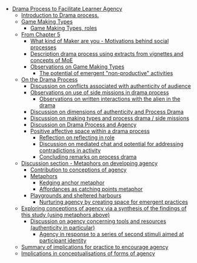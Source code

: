 -   [Drama Process to Facilitate Learner
    Agency](#drama-process-to-facilitate-learner-agency)
    -   [Introduction to Drama
        process.](#introduction-to-drama-process.)
    -   [Game Making Types](#game-making-types)
        -   [Game Making Types, roles](#game-making-types-roles)
    -   [From Chapter 5](#from-chapter-5)
        -   [What kind of Maker are you - Motivations behind social
            processes](#what-kind-of-maker-are-you---motivations-behind-social-processes)
        -   [Description drama process using extracts from vignettes and
            concepts of
            MoE](#description-drama-process-using-extracts-from-vignettes-and-concepts-of-moe)
        -   [Observations on Game Making
            Types](#observations-on-game-making-types)
            -   [The potential of emergent "non-productive"
                activities](#the-potential-of-emergent-non-productive-activities)
    -   [On the Drama Process](#on-the-drama-process)
        -   [Discussion on conflicts associated with authenticity of
            audience](#discussion-on-conflicts-associated-with-authenticity-of-audience)
        -   [Observations on use of side missions in drama
            process](#observations-on-use-of-side-missions-in-drama-process)
            -   [Observations on written interactions with the alien in
                the
                drama](#observations-on-written-interactions-with-the-alien-in-the-drama)
        -   [Discussion on dimensions of authenticity and Process
            Drama](#discussion-on-dimensions-of-authenticity-and-process-drama)
        -   [Discussion on making types and process drama / side
            missions](#discussion-on-making-types-and-process-drama-side-missions)
        -   [Discussion on Drama Process and
            Agency](#discussion-on-drama-process-and-agency)
        -   [Positive affective space within a drama
            process](#positive-affective-space-within-a-drama-process)
            -   [Reflection on reflecting in
                role](#reflection-on-reflecting-in-role)
            -   [Discussion on mediated chat and potential for
                addressing contradictions in
                activity](#discussion-on-mediated-chat-and-potential-for-addressing-contradictions-in-activity)
            -   [Concluding remarks on process
                drama](#concluding-remarks-on-process-drama)
    -   [Discussion section - Metaphors on developing
        agency](#discussion-section---metaphors-on-developing-agency)
        -   [Contribution to conceptions of
            agency](#contribution-to-conceptions-of-agency)
        -   [Metaphors](#metaphors)
            -   [Kedging anchor metaphor](#kedging-anchor-metaphor)
            -   [Affordances as catching points
                metaphor](#affordances-as-catching-points-metaphor)
        -   [Playgrounds and sheltered
            harbours](#playgrounds-and-sheltered-harbours)
            -   [Nurturing agency by creating space for emergent
                practices](#nurturing-agency-by-creating-space-for-emergent-practices)
    -   [Exploring conceptions of agency via a synthesis of the findings
        of this study (using metaphors
        above)](#exploring-conceptions-of-agency-via-a-synthesis-of-the-findings-of-this-study-using-metaphors-above)
        -   [Discussion on agency concerning tools and resources
            (authenticity in
            particular)](#discussion-on-agency-concerning-tools-and-resources-authenticity-in-particular)
            -   [Agency in response to a series of second stimuli aimed
                at participant
                identity](#agency-in-response-to-a-series-of-second-stimuli-aimed-at-participant-identity)
    -   [Summary of implications for practice to encourage
        agency](#summary-of-implications-for-practice-to-encourage-agency)
    -   [Implications in conceptualisations of forms of
        agency](#implications-in-conceptualisations-of-forms-of-agency)
